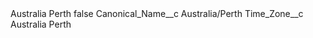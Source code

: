 <?xml version="1.0" encoding="UTF-8"?>
<CustomMetadata xmlns="http://soap.sforce.com/2006/04/metadata" xmlns:xsi="http://www.w3.org/2001/XMLSchema-instance" xmlns:xsd="http://www.w3.org/2001/XMLSchema">
    <label>Australia Perth</label>
    <protected>false</protected>
    <values>
        <field>Canonical_Name__c</field>
        <value xsi:type="xsd:string">Australia/Perth</value>
    </values>
    <values>
        <field>Time_Zone__c</field>
        <value xsi:type="xsd:string">Australia Perth</value>
    </values>
</CustomMetadata>
